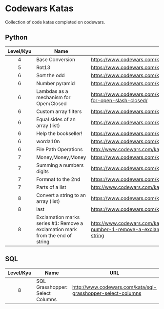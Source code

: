 # Codewars Katas
Collection of code katas completed on codewars.

## Python

Level/Kyu | Name | URL
:--------:|------|----
4 | Base Conversion | https://www.codewars.com/kata/base-conversion
5 | Rot13 | https://www.codewars.com/kata/530e15517bc88ac656000716
6 | Sort the odd | https://www.codewars.com/kata/sort-the-odd
6 | Number pyramid | https://www.codewars.com/kata/5575ff8c4d9c98bc96000042
6 | Lambdas as a mechanism for Open/Closed | https://www.codewars.com/kata/lambdas-as-a-mechanism-for-open-slash-closed/
6 | Custom array filters | https://www.codewars.com/kata/custom-array-filters
6 | Equal sides of an array (list) | https://www.codewars.com/kata/5679aa472b8f57fb8c000047
6 | Help the bookseller! | https://www.codewars.com/kata/help-the-bookseller
6 | worda10n | https://www.codewars.com/kata/word-a10n-abbreviation
6 | File Path Operations | http://www.codewars.com/kata/file-path-operations
7 | Money,Money,Money | https://www.codewars.com/kata/563f037412e5ada593000114/
7 | Summing a numbers digits | https://www.codewars.com/kata/summing-a-numbers-digits
7 | Formnat to the 2nd | https://www.codewars.com/kata/format-to-the-2nd/
7 | Parts of a list | http://www.codewars.com/kata/parts-of-a-list
8 | Convert a string to an array (list) | https://www.codewars.com/kata/convert-a-string-to-an-array/
8 | last | https://www.codewars.com/kata/last/
8 | Exclamation marks series #1: Remove a exclamation mark from the end of string | http://www.codewars.com/kata/exclamation-marks-series-number-1-remove-a-exclamation-mark-from-the-end-of-string


## SQL

Level/Kyu | Name | URL
:--------:|------|----
8 | SQL Grasshopper: Select Columns | http://www.codewars.com/kata/sql-grasshopper-select-columns
